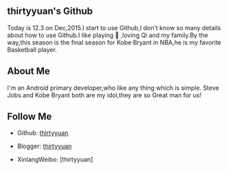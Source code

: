 ## thirtyyuan's Github

Today is 12.3 on Dec,2015.I start to use Github,I don't know so many details about how to use Github.I like playing :basketball: ,loving Qi and my family.By the way,this season is the final season for Kobe·Bryant in NBA,he is my favorite Basketball player.


## About Me

I'm an Android primary developer,who like any thing which is simple.
Steve Jobs and Kobe Bryant both are my idol,they are so Great man for us!

## Follow Me

* Github: [thirtyyuan](https://github.com/thirtyyuan)

* Blogger: [thirtyyuan](http://thirtyyuan.blogspot.jp)

* XinlangWeibo: [thirtyyuan]
